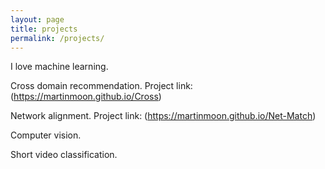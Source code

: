 ```yaml
---
layout: page
title: projects
permalink: /projects/
---
```


I love machine learning. 

Cross domain recommendation.
Project link: (https://martinmoon.github.io/Cross) 

Network alignment.
Project link: (https://martinmoon.github.io/Net-Match) 

Computer vision.

Short video classification.

[jekyll-organization]: https://github.com/jekyll
